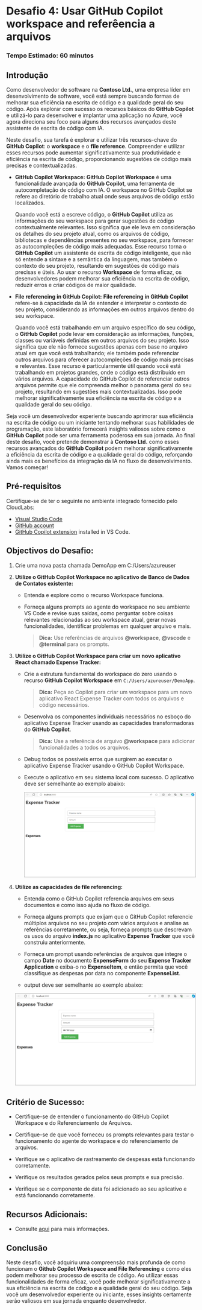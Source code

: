 # Desafio 4: Usar GitHub Copilot workspace and referêencia a arquivos

### Tempo Estimado: 60 minutos

## Introdução

Como desenvolvedor de software na **Contoso Ltd.**, uma empresa líder em desenvolvimento de software, você está sempre buscando formas de melhorar sua eficiência na escrita de código e a qualidade geral do seu código. Após explorar com sucesso os recursos básicos do **GitHub Copilot** e utilizá-lo para desenvolver e implantar uma aplicação no Azure, você agora direciona seu foco para alguns dos recursos avançados deste assistente de escrita de código com IA.

Neste desafio, sua tarefa é explorar e utilizar três recursos-chave do **GitHub Copilot**: o **workspace** e o **file reference**. Compreender e utilizar esses recursos pode aumentar significativamente sua produtividade e eficiência na escrita de código, proporcionando sugestões de código mais precisas e contextualizadas.

- **GitHub Copilot Workspace:** **GitHub Copilot Workspace** é uma funcionalidade avançada do **GitHub Copilot**, uma ferramenta de autocompletação de código com IA. O workspace no GitHub Copilot se refere ao diretório de trabalho atual onde seus arquivos de código estão localizados.

   Quando você está a escreve código, o **GitHub Copilot** utiliza as informações do seu workspace para gerar sugestões de código contextualmente relevantes. Isso significa que ele leva em consideração os detalhes do seu projeto atual, como os arquivos de código, bibliotecas e dependências presentes no seu workspace, para fornecer as autocompleções de código mais adequadas. Esse recurso torna o **GitHub Copilot** um assistente de escrita de código inteligente, que não só entende a sintaxe e a semântica da linguagem, mas também o contexto do seu projeto, resultando em sugestões de código mais precisas e úteis.
   Ao usar o recurso **Workspace** de forma eficaz, os desenvolvedores podem melhorar sua eficiência na escrita de código, reduzir erros e criar códigos de maior qualidade.

- **File referencing in GitHub Copilot:** **File referencing in GitHub Copilot** refere-se à capacidade da IA de entender e interpretar o contexto do seu projeto, considerando as informações em outros arquivos dentro do seu workspace.

   Quando você está trabalhando em um arquivo específico do seu código, o **GitHub Copilot** pode levar em consideração as informações, funções, classes ou variáveis definidas em outros arquivos do seu projeto. Isso significa que ele não fornece sugestões apenas com base no arquivo atual em que você está trabalhando; ele também pode referenciar outros arquivos para oferecer autocompleções de código mais precisas e relevantes. Esse recurso é particularmente útil quando você está trabalhando em projetos grandes, onde o código está distribuído em vários arquivos. A capacidade do GitHub Copilot de referenciar outros arquivos permite que ele compreenda melhor o panorama geral do seu projeto, resultando em sugestões mais contextualizadas. Isso pode melhorar significativamente sua eficiência na escrita de código e a qualidade geral do seu código.

Seja você um desenvolvedor experiente buscando aprimorar sua eficiência na escrita de código ou um iniciante tentando melhorar suas habilidades de programação, este laboratório fornecerá insights valiosos sobre como o **GitHub Copilot** pode ser uma ferramenta poderosa em sua jornada. Ao final deste desafio, você pretende demonstrar à **Contoso Ltd.** como esses recursos avançados do **GitHub Copilot** podem melhorar significativamente a eficiência da escrita de código e a qualidade geral do código, reforçando ainda mais os benefícios da integração da IA no fluxo de desenvolvimento. Vamos começar!

## Pré-requisitos

Certifique-se de ter o seguinte no ambiente integrado fornecido pelo CloudLabs:

- [Visual Studio Code](https://code.visualstudio.com/)
- [GitHub account](https://github.com/)
- [GitHub Copilot extension](https://marketplace.visualstudio.com/items?itemName=GitHub.copilot) installed in VS Code.

## Objectivos do Desafio:

1. Crie uma nova pasta chamada DemoApp em C:/Users/azureuser

2. **Utilize o GitHub Copilot Workspace no aplicativo de Banco de Dados de Contatos existente:**

   - Entenda e explore como o recurso Workspace funciona.

   - Forneça alguns prompts ao agente do workspace no seu ambiente VS Code e revise suas saídas, como perguntar sobre coisas relevantes relacionadas ao seu workspace atual, gerar novas funcionalidades, identificar problemas em qualquer arquivo e mais.
     >**Dica:** Use referências de arquivos **@workspace**, **@vscode** e **@terminal** para os prompts.

3. **Utilize o GitHub Copilot Workspace para criar um novo aplicativo React chamado Expense Tracker:**

   - Crie a estrutura fundamental do workspace do zero usando o recurso **GitHub Copilot Workspace** em `C:/Users/azureuser/DemoApp`.
     >**Dica:** Peça ao Copilot para criar um workspace para um novo aplicativo React Expense Tracker com todos os arquivos e código necessários.

   - Desenvolva os componentes individuais necessários no esboço do aplicativo Expense Tracker usando as capacidades transformadoras do **GitHub Copilot**.
     >**Dica:** Use a referência de arquivo **@workspace** para adicionar funcionalidades a todos os arquivos.

   - Debug todos os possíveis erros que surgirem ao executar o aplicativo Expense Tracker usando o GitHub Copilot Workspace.

   - Execute o aplicativo em seu sistema local com sucesso. O aplicativo deve ser semelhante ao exemplo abaixo:

      ![](../../media/app-working.png)

   <validation step="76e12adb-fdce-4aea-a013-b0f721a72995" />

   <validation step="2458065d-db29-4909-a6a8-6be48c96d04b" />

4. **Utilize as capacidades de file referencing:**

      - Entenda como o GitHub Copilot referencia arquivos em seus documentos e como isso ajuda no fluxo de código.

      - Forneça alguns prompts que exijam que o GitHub Copilot referencie múltiplos arquivos no seu projeto com vários arquivos e analise as referências corretamente, ou seja, forneça prompts que descrevam os usos do arquivo **index.js** no aplicativo **Expense Tracker** que você construiu anteriormente.

      - Forneça um prompt usando referências de arquivos que integre o campo **Date** no documento **ExpenseForm** do seu **Expense Tracker Application** e exiba-o no **ExpenseItem**, e então permita que você classifique as despesas por data no componente **ExpenseList**.

      - output deve ser semelhante ao exemplo abaixo:

      ![](../../media/app-working-date.png)

## Critério de Sucesso:

- Certifique-se de entender o funcionamento do GitHub Copilot Workspace e do Referenciamento de Arquivos.

- Certifique-se de que você forneceu os prompts relevantes para testar o funcionamento do agente do workspace e do referenciamento de arquivos.

- Verifique se o aplicativo de rastreamento de despesas está funcionando corretamente.

- Verifique os resultados gerados pelos seus prompts e sua precisão.

- Verifique se o componente de data foi adicionado ao seu aplicativo e está funcionando corretamente.

## Recursos Adicionais:

- Consulte [aqui](https://githubnext.com/projects/copilot-workspace/) para mais informações.

## Conclusão

Neste desafio, você adquiriu uma compreensão mais profunda de como funcionam o **Github Copilot Workspace and File Referencing** e como eles podem melhorar seu processo de escrita de código. Ao utilizar essas funcionalidades de forma eficaz, você pode melhorar significativamente a sua eficiência na escrita de código e a qualidade geral do seu código. Seja você um desenvolvedor experiente ou iniciante, esses insights certamente serão valiosos em sua jornada enquanto desenvolvedor.
